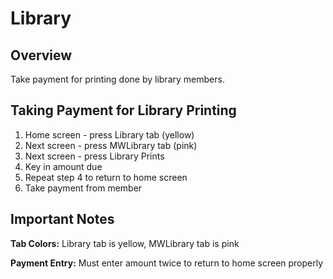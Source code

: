 # Library

## Overview

Take payment for printing done by library members.

## Taking Payment for Library Printing

1. Home screen - press Library tab (yellow)
2. Next screen - press MWLibrary tab (pink)  
3. Next screen - press Library Prints
4. Key in amount due
5. Repeat step 4 to return to home screen
6. Take payment from member

## Important Notes

**Tab Colors:** Library tab is yellow, MWLibrary tab is pink

**Payment Entry:** Must enter amount twice to return to home screen properly

